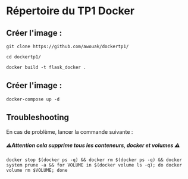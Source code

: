 # Répertoire du TP1 Docker

## Créer l'image :
```
git clone https://github.com/awouak/dockertp1/
```
```
cd dockertp1/
```
```
docker build -t flask_docker .
```
## Créer l'image :
```
docker-compose up -d
```

## Troubleshooting
En cas de problème, lancer la commande suivante :

##### ⚠️Attention cela supprime tous les conteneurs, docker et volumes ⚠️

```
docker stop $(docker ps -q) && docker rm $(docker ps -q) && docker system prune -a && for VOLUME in $(docker volume ls -q); do docker volume rm $VOLUME; done
```
